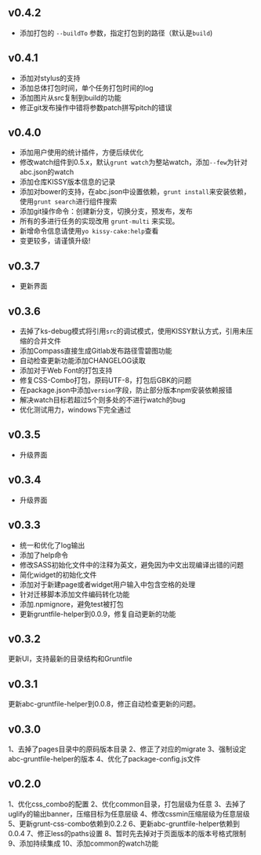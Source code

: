 ## v0.4.2
- 添加打包的 `--buildTo` 参数，指定打包到的路径（默认是`build`)

## v0.4.1
- 添加对stylus的支持
- 添加总体打包时间，单个任务打包时间的log
- 添加图片从src复制到build的功能
- 修正git发布操作中错将参数patch拼写pitch的错误

## v0.4.0
- 添加用户使用的统计插件，方便后续优化
- 修改watch组件到0.5.x，默认`grunt watch`为整站watch，添加`--few`为针对abc.json的watch
- 添加仓库KISSY版本信息的记录
- 添加对bower的支持，在abc.json中设置依赖，`grunt install`来安装依赖，使用`grunt search`进行组件搜索
- 添加git操作命令：创建新分支，切换分支，预发布，发布
- 所有的多进行任务的实现改用 `grunt-multi` 来实现。
- 新增命令信息请使用`yo kissy-cake:help`查看
- 变更较多，请谨慎升级!

## v0.3.7
- 更新界面

## v0.3.6
- 去掉了ks-debug模式将引用`src`的调试模式，使用KISSY默认方式，引用未压缩的合并文件
- 添加Compass直接生成Gitlab发布路径雪碧图功能
- 自动检查更新功能添加CHANGELOG读取
- 添加对于Web Font的打包支持
- 修复CSS-Combo打包，原码UTF-8，打包后GBK的问题
- 在package.json中添加`version`字段，防止部分版本npm安装依赖报错
- 解决watch目标若超过5个则多处的不进行watch的bug
- 优化测试用力，windows下完全通过

## v0.3.5
- 升级界面

## v0.3.4
- 升级界面

## v0.3.3
- 统一和优化了log输出
- 添加了help命令
- 修改SASS初始化文件中的注释为英文，避免因为中文出现编译出错的问题
- 简化widget的初始化文件
- 添加对于新建page或者widget用户输入中包含空格的处理
- 针对迁移脚本添加文件编码转化功能
- 添加.npmignore，避免test被打包
- 更新gruntfile-helper到0.0.9，修复自动更新的功能

## v0.3.2

更新UI，支持最新的目录结构和Gruntfile

## v0.3.1

更新abc-gruntfile-helper到0.0.8，修正自动检查更新的问题。

## v0.3.0

1、去掉了pages目录中的原码版本目录
2、修正了对应的migrate
3、强制设定abc-gruntfile-helper的版本
4、优化了package-config.js文件

## v0.2.0

1、优化css_combo的配置
2、优化common目录，打包层级为任意
3、去掉了uglify的输出banner，压缩目标为任意层级
4、修改cssmin压缩层级为任意层级
5、更新grunt-css-combo依赖到0.2.2
6、更新abc-gruntfile-helper依赖到0.0.4
7、修正less的paths设置
8、暂时先去掉对于页面版本的版本号格式限制
9、添加持续集成
10、添加common的watch功能

